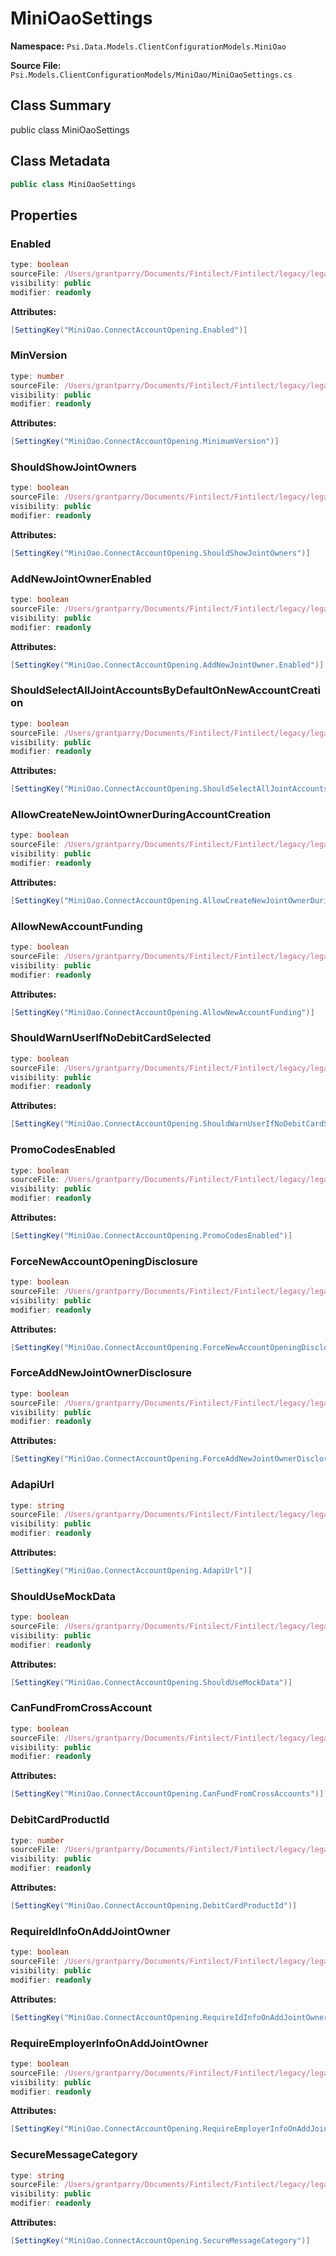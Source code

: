 # MiniOaoSettings

**Namespace:** `Psi.Data.Models.ClientConfigurationModels.MiniOao`

**Source File:** `Psi.Models.ClientConfigurationModels/MiniOao/MiniOaoSettings.cs`

## Class Summary

public class MiniOaoSettings

## Class Metadata

```typescript
public class MiniOaoSettings
```

## Properties

### Enabled

```typescript
type: boolean
sourceFile: /Users/grantparry/Documents/Fintilect/Fintilect/legacy/legacy-apis/Psi.Models.ClientConfigurationModels/MiniOao/MiniOaoSettings.cs
visibility: public
modifier: readonly
```

**Attributes:**
```csharp
[SettingKey("MiniOao.ConnectAccountOpening.Enabled")]
```

### MinVersion

```typescript
type: number
sourceFile: /Users/grantparry/Documents/Fintilect/Fintilect/legacy/legacy-apis/Psi.Models.ClientConfigurationModels/MiniOao/MiniOaoSettings.cs
visibility: public
modifier: readonly
```

**Attributes:**
```csharp
[SettingKey("MiniOao.ConnectAccountOpening.MinimumVersion")]
```

### ShouldShowJointOwners

```typescript
type: boolean
sourceFile: /Users/grantparry/Documents/Fintilect/Fintilect/legacy/legacy-apis/Psi.Models.ClientConfigurationModels/MiniOao/MiniOaoSettings.cs
visibility: public
modifier: readonly
```

**Attributes:**
```csharp
[SettingKey("MiniOao.ConnectAccountOpening.ShouldShowJointOwners")]
```

### AddNewJointOwnerEnabled

```typescript
type: boolean
sourceFile: /Users/grantparry/Documents/Fintilect/Fintilect/legacy/legacy-apis/Psi.Models.ClientConfigurationModels/MiniOao/MiniOaoSettings.cs
visibility: public
modifier: readonly
```

**Attributes:**
```csharp
[SettingKey("MiniOao.ConnectAccountOpening.AddNewJointOwner.Enabled")]
```

### ShouldSelectAllJointAccountsByDefaultOnNewAccountCreation

```typescript
type: boolean
sourceFile: /Users/grantparry/Documents/Fintilect/Fintilect/legacy/legacy-apis/Psi.Models.ClientConfigurationModels/MiniOao/MiniOaoSettings.cs
visibility: public
modifier: readonly
```

**Attributes:**
```csharp
[SettingKey("MiniOao.ConnectAccountOpening.ShouldSelectAllJointAccountsByDefaultOnNewAccountCreation")]
```

### AllowCreateNewJointOwnerDuringAccountCreation

```typescript
type: boolean
sourceFile: /Users/grantparry/Documents/Fintilect/Fintilect/legacy/legacy-apis/Psi.Models.ClientConfigurationModels/MiniOao/MiniOaoSettings.cs
visibility: public
modifier: readonly
```

**Attributes:**
```csharp
[SettingKey("MiniOao.ConnectAccountOpening.AllowCreateNewJointOwnerDuringAccountCreation")]
```

### AllowNewAccountFunding

```typescript
type: boolean
sourceFile: /Users/grantparry/Documents/Fintilect/Fintilect/legacy/legacy-apis/Psi.Models.ClientConfigurationModels/MiniOao/MiniOaoSettings.cs
visibility: public
modifier: readonly
```

**Attributes:**
```csharp
[SettingKey("MiniOao.ConnectAccountOpening.AllowNewAccountFunding")]
```

### ShouldWarnUserIfNoDebitCardSelected

```typescript
type: boolean
sourceFile: /Users/grantparry/Documents/Fintilect/Fintilect/legacy/legacy-apis/Psi.Models.ClientConfigurationModels/MiniOao/MiniOaoSettings.cs
visibility: public
modifier: readonly
```

**Attributes:**
```csharp
[SettingKey("MiniOao.ConnectAccountOpening.ShouldWarnUserIfNoDebitCardSelected")]
```

### PromoCodesEnabled

```typescript
type: boolean
sourceFile: /Users/grantparry/Documents/Fintilect/Fintilect/legacy/legacy-apis/Psi.Models.ClientConfigurationModels/MiniOao/MiniOaoSettings.cs
visibility: public
modifier: readonly
```

**Attributes:**
```csharp
[SettingKey("MiniOao.ConnectAccountOpening.PromoCodesEnabled")]
```

### ForceNewAccountOpeningDisclosure

```typescript
type: boolean
sourceFile: /Users/grantparry/Documents/Fintilect/Fintilect/legacy/legacy-apis/Psi.Models.ClientConfigurationModels/MiniOao/MiniOaoSettings.cs
visibility: public
modifier: readonly
```

**Attributes:**
```csharp
[SettingKey("MiniOao.ConnectAccountOpening.ForceNewAccountOpeningDisclosure")]
```

### ForceAddNewJointOwnerDisclosure

```typescript
type: boolean
sourceFile: /Users/grantparry/Documents/Fintilect/Fintilect/legacy/legacy-apis/Psi.Models.ClientConfigurationModels/MiniOao/MiniOaoSettings.cs
visibility: public
modifier: readonly
```

**Attributes:**
```csharp
[SettingKey("MiniOao.ConnectAccountOpening.ForceAddNewJointOwnerDisclosure")]
```

### AdapiUrl

```typescript
type: string
sourceFile: /Users/grantparry/Documents/Fintilect/Fintilect/legacy/legacy-apis/Psi.Models.ClientConfigurationModels/MiniOao/MiniOaoSettings.cs
visibility: public
modifier: readonly
```

**Attributes:**
```csharp
[SettingKey("MiniOao.ConnectAccountOpening.AdapiUrl")]
```

### ShouldUseMockData

```typescript
type: boolean
sourceFile: /Users/grantparry/Documents/Fintilect/Fintilect/legacy/legacy-apis/Psi.Models.ClientConfigurationModels/MiniOao/MiniOaoSettings.cs
visibility: public
modifier: readonly
```

**Attributes:**
```csharp
[SettingKey("MiniOao.ConnectAccountOpening.ShouldUseMockData")]
```

### CanFundFromCrossAccount

```typescript
type: boolean
sourceFile: /Users/grantparry/Documents/Fintilect/Fintilect/legacy/legacy-apis/Psi.Models.ClientConfigurationModels/MiniOao/MiniOaoSettings.cs
visibility: public
modifier: readonly
```

**Attributes:**
```csharp
[SettingKey("MiniOao.ConnectAccountOpening.CanFundFromCrossAccounts")]
```

### DebitCardProductId

```typescript
type: number
sourceFile: /Users/grantparry/Documents/Fintilect/Fintilect/legacy/legacy-apis/Psi.Models.ClientConfigurationModels/MiniOao/MiniOaoSettings.cs
visibility: public
modifier: readonly
```

**Attributes:**
```csharp
[SettingKey("MiniOao.ConnectAccountOpening.DebitCardProductId")]
```

### RequireIdInfoOnAddJointOwner

```typescript
type: boolean
sourceFile: /Users/grantparry/Documents/Fintilect/Fintilect/legacy/legacy-apis/Psi.Models.ClientConfigurationModels/MiniOao/MiniOaoSettings.cs
visibility: public
modifier: readonly
```

**Attributes:**
```csharp
[SettingKey("MiniOao.ConnectAccountOpening.RequireIdInfoOnAddJointOwner")]
```

### RequireEmployerInfoOnAddJointOwner

```typescript
type: boolean
sourceFile: /Users/grantparry/Documents/Fintilect/Fintilect/legacy/legacy-apis/Psi.Models.ClientConfigurationModels/MiniOao/MiniOaoSettings.cs
visibility: public
modifier: readonly
```

**Attributes:**
```csharp
[SettingKey("MiniOao.ConnectAccountOpening.RequireEmployerInfoOnAddJointOwner")]
```

### SecureMessageCategory

```typescript
type: string
sourceFile: /Users/grantparry/Documents/Fintilect/Fintilect/legacy/legacy-apis/Psi.Models.ClientConfigurationModels/MiniOao/MiniOaoSettings.cs
visibility: public
modifier: readonly
```

**Attributes:**
```csharp
[SettingKey("MiniOao.ConnectAccountOpening.SecureMessageCategory")]
```
